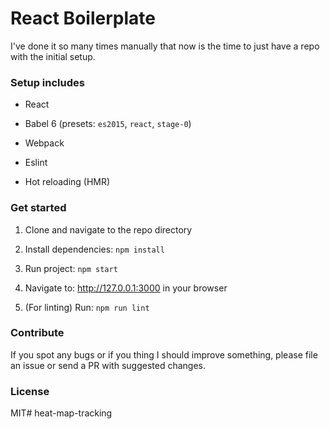 React Boilerplate
===

I've done it so many times manually that now is the time to just have a repo with the initial setup.

### Setup includes

- React

- Babel 6 (presets: `es2015`, `react`, `stage-0`)

- Webpack

- Eslint

- Hot reloading (HMR)

### Get started

1. Clone and navigate to the repo directory

2. Install dependencies: `npm install`

3. Run project: `npm start`

4. Navigate to: http://127.0.0.1:3000 in your browser

5. (For linting) Run: `npm run lint`

### Contribute

If you spot any bugs or if you thing I should improve something, please file an issue or send a PR with suggested changes.

### License

MIT# heat-map-tracking
